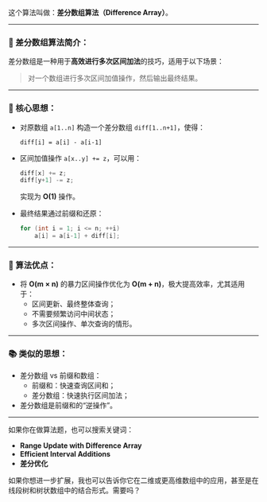 这个算法叫做：**差分数组算法（Difference Array）**。

---

### 📌 差分数组算法简介：

差分数组是一种用于**高效进行多次区间加法**的技巧，适用于以下场景：

> 对一个数组进行多次区间加值操作，然后输出最终结果。

---

### 🔧 核心思想：

- 对原数组 `a[1..n]` 构造一个差分数组 `diff[1..n+1]`，使得：
  ```
  diff[i] = a[i] - a[i-1]
  ```
- 区间加值操作 `a[x..y] += z`，可以用：
  ```cpp
  diff[x] += z;
  diff[y+1] -= z;
  ```
  实现为 **O(1)** 操作。

- 最终结果通过前缀和还原：
  ```cpp
  for (int i = 1; i <= n; ++i)
      a[i] = a[i-1] + diff[i];
  ```

---

### 🧠 算法优点：

- 将 **O(m × n)** 的暴力区间操作优化为 **O(m + n)**，极大提高效率，尤其适用于：
  - 区间更新、最终整体查询；
  - 不需要频繁访问中间状态；
  - 多次区间操作、单次查询的情形。

---

### 📚 类似的思想：

- 差分数组 vs 前缀和数组：
  - 前缀和：快速查询区间和；
  - 差分数组：快速执行区间加法；
- 差分数组是前缀和的“逆操作”。

---

如果你在做算法题，也可以搜索关键词：

- **Range Update with Difference Array**
- **Efficient Interval Additions**
- **差分优化**

如果你想进一步扩展，我也可以告诉你它在二维或更高维数组中的应用，甚至是在线段树和树状数组中的结合形式。需要吗？